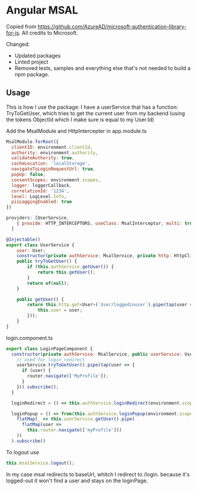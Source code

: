 
Angular MSAL
=================================================================

Copied from https://github.com/AzureAD/microsoft-authentication-library-for-js. All credits to Microsoft.

Changed:
* Updated packages
* Linted project
* Removed tests, samples and everything else that's not needed to build a npm package.

## Usage

This is how I use the package:
I have a userService that has a function: TryToGetUser, which tries to get the current user from
my backend (using the tokens ObjectId which I make sure is equal to my User.Id)

Add the MsalModule and HttpIntercepter in app.module.ts

```js 
MsalModule.forRoot({
  clientID: environment.clientId,
  authority: environment.authority,
  validateAuthority: true,
  cacheLocation: 'localStorage',
  navigateToLoginRequestUrl: true,
  popUp: false,
  consentScopes: environment.scopes,
  logger: loggerCallback,
  correlationId: '1234',
  level: LogLevel.Info,
  piiLoggingEnabled: true
})
```    

```js 
providers: [UserService,
    { provide: HTTP_INTERCEPTORS, useClass: MsalInterceptor, multi: true }
  ]
```

```js
@Injectable()
export class UserService {
    user: User;
    constructor(private authService: MsalService, private http: HttpClient) {}
    public tryToGetUser() {
        if (this.authService.getUser()) {
            return this.getUser();
        }
        return of(null);
    }

    public getUser() {
        return this.http.get<User>(`User/loggedinuser`).pipe(tap(user => {
            this.user = user;
        }));
    }
}

```



login.component.ts

```js
export class LoginPageComponent {
  constructor(private authService: MsalService, public userService: UserService, private router: Router) {
    // used for login redirect
    userService.tryToGetUser().pipe(tap(user => {
      if (user) {
        router.navigate(['MyProfile']);
      }
    })).subscribe();
  }

  loginRedirect = () => this.authService.loginRedirect(environment.scopes);

  loginPopup = () => from(this.authService.loginPopup(environment.scopes)).pipe(
    flatMap(_ => this.userService.getUser().pipe(
      flatMap(user =>
        this.router.navigate(['myProfile']))
    ))
  ).subscribe()
```

To logout use 

```js
this.msalService.logout();
```

In my case msal redirects to baseUrl, whitch I redirect to /login. 
because it's logged-out it won't find a user and stays on the loginPage.



